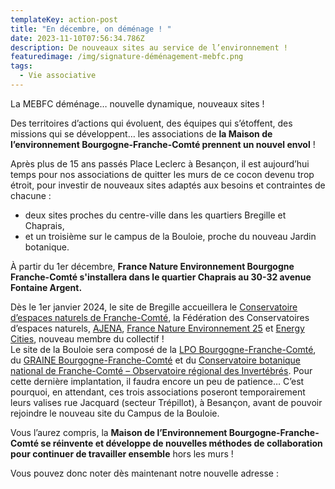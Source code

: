 ```yaml
---
templateKey: action-post
title: "En décembre, on déménage ! "
date: 2023-11-10T07:56:34.786Z
description: De nouveaux sites au service de l’environnement !
featuredimage: /img/signature-déménagement-mebfc.png
tags:
  - Vie associative
---
```

<!--StartFragment-->

La MEBFC déménage… nouvelle dynamique, nouveaux sites !

Des territoires d’actions qui évoluent, des équipes qui s’étoffent, des missions qui se développent… les associations de **la Maison de l’environnement Bourgogne-Franche-Comté prennent un nouvel envol** !

Après plus de 15 ans passés Place Leclerc à Besançon, il est aujourd’hui temps pour nos associations de quitter les murs de ce cocon devenu trop étroit, pour investir de nouveaux sites adaptés aux besoins et contraintes de chacune :

* deux sites proches du centre-ville dans les quartiers Bregille et Chaprais,
* et un troisième sur le campus de la Bouloie, proche du nouveau Jardin botanique.

À﻿ partir du 1er décembre, **France Nature Environnement Bourgogne Franche-Comté s'installera dans le quartier Chaprais au 30-32 avenue Fontaine Argent.**

Dès le 1er janvier 2024, le site de Bregille accueillera le [Conservatoire d’espaces naturels de Franche-Comté](https://cen-franchecomte.org/), la Fédération des Conservatoires d’espaces naturels, [AJENA](https://www.ajena.org/), [France Nature Environnement 25](https://www.fne25.fr/) et [Energy Cities](https://energy-cities.eu/), nouveau membre du collectif !\
Le site de la Bouloie sera composé de la [LPO Bourgogne-Franche-Comté](https://bourgogne-franche-comte.lpo.fr/), du [GRAINE Bourgogne-Franche-Comté](https://graine-bourgogne-franche-comte.fr/) et du [Conservatoire botanique national de Franche-Comté – Observatoire régional des Invertébrés](https://cbnfc-ori.org/). Pour cette dernière implantation, il faudra encore un peu de patience… C’est pourquoi, en attendant, ces trois associations poseront temporairement leurs valises rue Jacquard (secteur Trépillot), à Besançon, avant de pouvoir rejoindre le nouveau site du Campus de la Bouloie.

Vous l’aurez compris, la **Maison de l’Environnement Bourgogne-Franche-Comté se réinvente et développe de nouvelles méthodes de collaboration pour continuer de travailler ensemble** hors les murs !

Vous pouvez donc noter dès maintenant notre nouvelle adresse :

<!--EndFragment-->